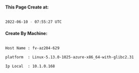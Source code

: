 
   
#### This Page Create at:

```bash

2022-06-10 - 07:55:27 UTC

```

#### Create By Machine:

```bash

Host Name : fv-az204-629

platform  : Linux-5.13.0-1025-azure-x86_64-with-glibc2.31

Ip Local  : 10.1.0.168

```

